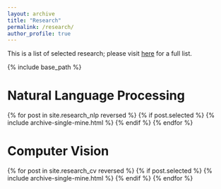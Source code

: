 ```yaml
---
layout: archive
title: "Research"
permalink: /research/
author_profile: true
---
```


This is a list of selected research; please visit [here](/research_full/) for a full list.

{% include base_path %}

# Natural Language Processing

{% for post in site.research_nlp reversed %}
  {% if post.selected %}
    {% include archive-single-mine.html %}
  {% endif %}
{% endfor %}

# Computer Vision

{% for post in site.research_cv reversed %}
  {% if post.selected %}
    {% include archive-single-mine.html %}
  {% endif %}
{% endfor %}

